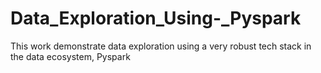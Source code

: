 # Data_Exploration_Using-_Pyspark
This work demonstrate data exploration using a very robust tech stack in the data ecosystem, Pyspark
